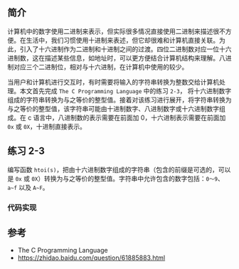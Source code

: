 ## 简介
计算机中的数字使用二进制来表示，但实际很多情况直接使用二进制来描述很不方便。在生活中，我们习惯使用十进制来表述，但它却很难和计算机直接关联。为此，引入了十六进制作为二进制和十进制之间的过渡。四位二进制数对应一位十六进制数，这在描述某些信息，如地址时，可以更方便结合计算机结构来理解。八进制对应三个二进制位，相对与十六进制，在计算机中使用的较少。

当用户和计算机进行交互时，有时需要将输入的字符串转换为整数交给计算机处理。本文首先完成 `The C Programming Language` 中的练习 `2-3`， 将十六进制数字组成的字符串转换为与之等价的整型值。接着对该练习进行展开，将字符串转换为与之等价的整型值，该字符串可能由十进制数字、八进制数字或十六进制数字组成。在 c 语言中，八进制数的表示需要在前面加 0，十六进制表示需要在前面加 `0x` 或 `0X`，十进制直接表示。

## 练习 2-3
编写函数 `htoi(s)`，把由十六进制数字组成的字符串（包含的前缀是可选的，可以是 `0x` 或 `0X`）转换为与之等价的整型值。字符串中允许包含的数字包括：`0～9`、`a~f` 以及 `A~F`。

### 代码实现


## 参考

- The C Programming Language
- https://zhidao.baidu.com/question/61885883.html